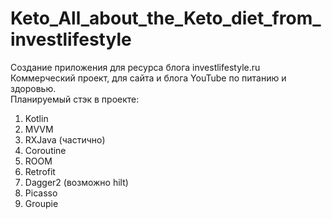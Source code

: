 # Keto_All_about_the_Keto_diet_from_investlifestyle<br>
Создание приложения для ресурса блога investlifestyle.ru
<br>Коммерческий проект, для сайта и блога YouTube по питанию и здоровью.
<br>
Планируемый стэк в проекте:<br>
1. Kotlin<br>
2. MVVM<br>
3. RXJava (частично)<br>
4. Coroutine<br>
5. ROOM<br>
6. Retrofit<br>
7. Dagger2 (возможно hilt)
8. Picasso
9. Groupie

